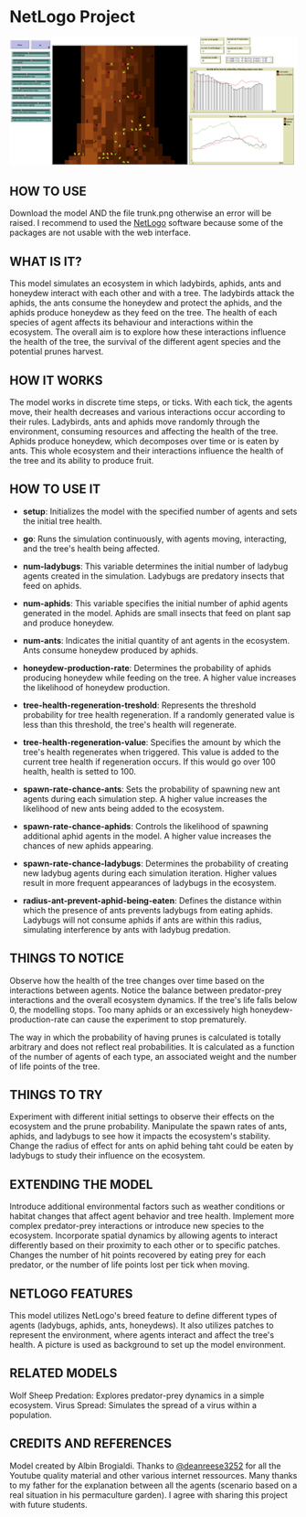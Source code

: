 # NetLogo Project
![Project Banner](screenshot_netlogo_sim.png)

## HOW TO USE
Download the model AND the file trunk.png otherwise an error will be raised. I recommend to used the [NetLogo](https://ccl.northwestern.edu/netlogo/download.shtml) software because some of the packages are not usable with the web interface.

## WHAT IS IT?
This model simulates an ecosystem in which ladybirds, aphids, ants and honeydew interact with each other and with a tree. The ladybirds attack the aphids, the ants consume the honeydew and protect the aphids, and the aphids produce honeydew as they feed on the tree. The health of each species of agent affects its behaviour and interactions within the ecosystem. The overall aim is to explore how these interactions influence the health of the tree, the survival of the different agent species and the potential prunes harvest.

## HOW IT WORKS
The model works in discrete time steps, or ticks. With each tick, the agents move, their health decreases and various interactions occur according to their rules. Ladybirds, ants and aphids move randomly through the environment, consuming resources and affecting the health of the tree. Aphids produce honeydew, which decomposes over time or is eaten by ants. This whole ecosystem and their interactions influence the health of the tree and its ability to produce fruit.


## HOW TO USE IT
- **setup**: Initializes the model with the specified number of agents and sets the initial tree health.

- **go**: Runs the simulation continuously, with agents moving, interacting, and the tree's health being affected.

- **num-ladybugs**: This variable determines the initial number of ladybug agents created in the simulation. Ladybugs are predatory insects that feed on aphids.

- **num-aphids**: This variable specifies the initial number of aphid agents generated in the model. Aphids are small insects that feed on plant sap and produce honeydew.

- **num-ants**: Indicates the initial quantity of ant agents in the ecosystem. Ants consume honeydew produced by aphids.

- **honeydew-production-rate**: Determines the probability of aphids producing honeydew while feeding on the tree. A higher value increases the likelihood of honeydew production.

- **tree-health-regeneration-treshold**: Represents the threshold probability for tree health regeneration. If a randomly generated value is less than this threshold, the tree's health will regenerate.

- **tree-health-regeneration-value**: Specifies the amount by which the tree's health regenerates when triggered. This value is added to the current tree health if regeneration occurs. If this would go over 100 health, health is setted to 100.

- **spawn-rate-chance-ants**: Sets the probability of spawning new ant agents during each simulation step. A higher value increases the likelihood of new ants being added to the ecosystem.

- **spawn-rate-chance-aphids**: Controls the likelihood of spawning additional aphid agents in the model. A higher value increases the chances of new aphids appearing.

- **spawn-rate-chance-ladybugs**: Determines the probability of creating new ladybug agents during each simulation iteration. Higher values result in more frequent appearances of ladybugs in the ecosystem.

- **radius-ant-prevent-aphid-being-eaten**: Defines the distance within which the presence of ants prevents ladybugs from eating aphids. Ladybugs will not consume aphids if ants are within this radius, simulating interference by ants with ladybug predation.


## THINGS TO NOTICE
Observe how the health of the tree changes over time based on the interactions between agents.
Notice the balance between predator-prey interactions and the overall ecosystem dynamics.
If the tree's life falls below 0, the modelling stops. Too many aphids or an excessively high honeydew-production-rate can cause the experiment to stop prematurely.

The way in which the probability of having prunes is calculated is totally arbitrary and does not reflect real probabilities. It is calculated as a function of the number of agents of each type, an associated weight and the number of life points of the tree. 


## THINGS TO TRY
Experiment with different initial settings to observe their effects on the ecosystem and the prune probability.
Manipulate the spawn rates of ants, aphids, and ladybugs to see how it impacts the ecosystem's stability.
Change the radius of effect for ants on aphid behing taht could be eaten by ladybugs to study their influence on the ecosystem.

## EXTENDING THE MODEL
Introduce additional environmental factors such as weather conditions or habitat changes that affect agent behavior and tree health.
Implement more complex predator-prey interactions or introduce new species to the ecosystem.
Incorporate spatial dynamics by allowing agents to interact differently based on their proximity to each other or to specific patches.
Changes the number of hit points recovered by eating prey for each predator, or the number of life points lost per tick when moving.

## NETLOGO FEATURES
This model utilizes NetLogo's breed feature to define different types of agents (ladybugs, aphids, ants, honeydews).
It also utilizes patches to represent the environment, where agents interact and affect the tree's health.
A picture is used as background to set up the model environment.

## RELATED MODELS
Wolf Sheep Predation: Explores predator-prey dynamics in a simple ecosystem.
Virus Spread: Simulates the spread of a virus within a population.

## CREDITS AND REFERENCES
Model created by Albin Brogialdi.
Thanks to [@deanreese3252](https://www.youtube.com/@deanreese3252/videos) for all the Youtube quality material and other various internet ressources.
Many thanks to my father for the explanation between all the agents (scenario based on a real situation in his permaculture garden).
I agree with sharing this project with future students.
